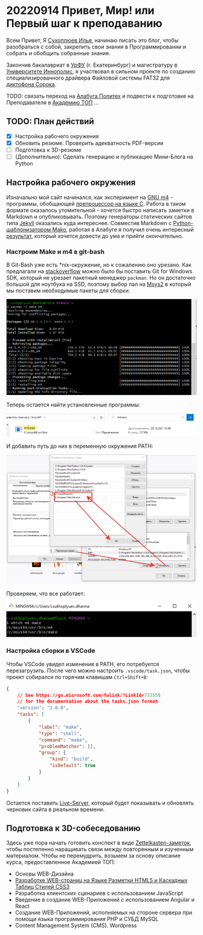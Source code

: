 # 20220914 Привет, Мир! или Первый шаг к преподаванию

Всем Привет, Я [Сухоплюев Илья](/cv/), начинаю писать это блог, чтобы разобраться
с собой, закрепить свои знания в Программировании и собрать и обобщить собранные
знания.

Закончив бакалавриат в [УрФУ](https://urfu.ru/ru/) (г. Екатеринбург) и магистратуру
в [Университете Иннополис](https://innopolis.university/), я участвовал в сильном
проекте по созданию специализированного драйвера Файловой системы FAT32 для
[диктофона Сорока](https://www.labi2.ru/produkciya/miniatyurnye-diktofony/).

TODO: связать переход на [Алабуга Политех](https://alabuga-polytech.ru/)
и подвести к подготовке на Преподавателя в [Академию ТОП](https://izh.top-academy.ru/) ...


## TODO: План действий

- [X] Настройка рабочего окружения
- [X] Обновить резюме. Проверить адекватность PDF-версии
- [ ] Подготовка к 3D-резюме
- [ ] (Дополнительно): Сделать генерацию и публикацию Мини-Блога на Python

## Настройка рабочего окружения

Изначально мой сайт начинался, как эксперимент на [GNU m4](https://www.gnu.org/software/m4/) -
программы, обобщающей [препроцессор на языке C](https://ru.wikipedia.org/wiki/%D0%9F%D1%80%D0%B5%D0%BF%D1%80%D0%BE%D1%86%D0%B5%D1%81%D1%81%D0%BE%D1%80_%D0%A1%D0%B8).
Работа в таком формате оказалось утомительной - хочется быстро написать заметки
в Markdown и опубликовывать. Поэтому генераторы статических сайтов типа
[Jekyll](https://jekyllrb.com/) оказались куда интереснее. Совместив Markdown
c [Python-шаблонизатором Mako](https://www.makotemplates.org/), работая в Алабуге
я получил очень интересный [результат](https://github.com/Suhoy95/webpy-alabuga/blob/main/publish-zettelkasten.py),
который хочется довести до ума и прийти окончательно.

### Настроим Make и m4 в git-bash

В Git-Bash уже есть *nix-окружение, но к сожалению оно урезано. Как предлагали
на [stackoverflow](https://stackoverflow.com/questions/32712133/package-management-in-git-for-windows-git-bash)
можно было бы поставить Git for Windows SDK, который не урезает пакетный менеджер `packman`.
Но он достаточно большой для ноутбука на SSD, поэтому выбор пал на [Msys2](https://www.msys2.org/) в
который мы поставим необходимые пакеты для сборки.

![](./img/2022-09-14-12-34-23.png)

Теперь остается найти установленные программы:

![](./img/2022-09-14-12-38-10.png)

И добавить путь до них в переменную окружения PATH:

![](./img/2022-09-14-12-44-04.png)

Проверяем, что все работает:

![](./img/2022-09-14-12-45-34.png)

### Настройка сборки в VSCode

Чтобы VSCode увидел изменения в PATH, его потребуется перезагрузить.
После чего можно настроить `.vscode/task.json`, чтобы проект собирался по горячим клавишам
`Ctrl+Shift+B`:

```json
{
    // See https://go.microsoft.com/fwlink/?LinkId=733558
    // for the documentation about the tasks.json format
    "version": "2.0.0",
    "tasks": [
        {
            "label": "make",
            "type": "shell",
            "command": "make",
            "problemMatcher": [],
            "group": {
                "kind": "build",
                "isDefault": true
            }
        }
    ]
}
```

Остается поставить [Live-Server](https://marketplace.visualstudio.com/items?itemName=yandeu.five-server),
который будет показывать и обновлять черновик сайта в реальном времени.

## Подготовка к 3D-собеседованию

Здесь уже пора начать готовить конспект в виде [Zettelkasten-заметок](https://zettelkasten.de/),
чтобы постепенно наращивать связи между повторенным и изученным материалом. Чтобы не перемудрить,
возьмем за основу описание курса, предоставленное Академией ТОП:

- Основы WEB-Дизайна
- [Разработке WEB-страниц на Языке Разметки HTML5 и Каскадных Таблиц Стилей CSS3](../zettelkasten/202209141345-html5-css3.md)
- Разработка клиентских сценариев с использованием JavaScript
- Введение в создание WEB-Приложений с использованием Angular и React
- Создание WEB-Приложений, исполняемых на стороне сервера при помощи
    языка программирования PHP и СУБД MySQL
- Content Management System (CMS). Wordpress

